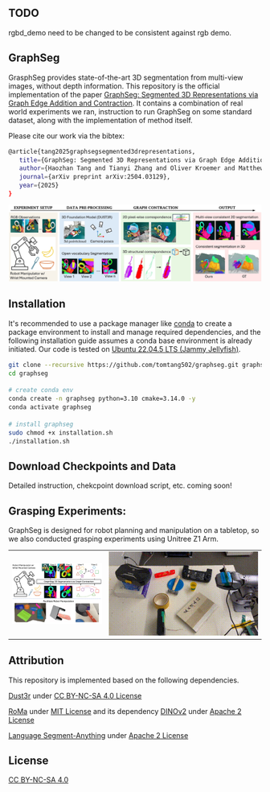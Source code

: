## TODO
rgbd_demo need to be changed to be consistent against rgb demo.

## GraphSeg
GrasphSeg provides state-of-the-art 3D segmentation from multi-view images, without depth information. This repository is the official implementation of the paper [GraphSeg: Segmented 3D Representations via Graph Edge Addition and Contraction](https://arxiv.org/abs/2504.03129). It contains a combination of real world experiments we ran, instruction to run GraphSeg on some standard dataset, along with the implementation of method itself. 

Please cite our work via the bibtex:
```bash
@article{tang2025graphsegsegmented3drepresentations,
   title={GraphSeg: Segmented 3D Representations via Graph Edge Addition and Contraction},
   author={Haozhan Tang and Tianyi Zhang and Oliver Kroemer and Matthew Johnson-Roberson and Weiming Zhi},
   journal={arXiv preprint arXiv:2504.03129},
   year={2025}
}
```

![Method Overview](/figures/gseg_overview.jpg)


## Installation

It's recommended to use a package manager like [conda](https://conda.io/projects/conda/en/latest/user-guide/getting-started.html) to create a package environment to install and manage required dependencies, and the following installation guide assumes a conda base environment is already initiated. Our code is tested on [Ubuntu 22.04.5 LTS (Jammy Jellyfish)](https://releases.ubuntu.com/jammy/).

```bash
git clone --recursive https://github.com/tomtang502/graphseg.git graphseg
cd graphseg

# create conda env
conda create -n graphseg python=3.10 cmake=3.14.0 -y
conda activate graphseg

# install graphseg
sudo chmod +x installation.sh 
./installation.sh

```

## Download Checkpoints and Data
Detailed instruction, chekcpoint download script, etc. coming soon!


## Grasping Experiments:
GraphSeg is designed for robot planning and manipulation on a tabletop, so we also conducted grasping experiments using Unitree Z1 Arm.
<table>
  <tr>
    <td><img src="/figures/gs_abs.png" alt="Method Abs" width="300"></td>
    <td><img src="/figures/grasp.gif" alt="Grasp exp" width="500"></td>
  </tr>
</table>


## Attribution

This repository is implemented based on the following dependencies.

[Dust3r](https://github.com/naver/dust3r) under [CC BY-NC-SA 4.0 License](https://creativecommons.org/licenses/by-nc-sa/4.0/) 

[RoMa](https://github.com/Parskatt/RoMa.git) under [MIT License](https://github.com/Parskatt/RoMa/blob/main/LICENSE) and its dependency [DINOv2](https://github.com/facebookresearch/dinov2.git) under [Apache 2 License](https://github.com/facebookresearch/dinov2/blob/main/LICENSE)

[Language Segment-Anything](https://github.com/luca-medeiros/lang-segment-anything.git) under [Apache 2 License](https://github.com/luca-medeiros/lang-segment-anything/blob/main/LICENSE)


## License

[CC BY-NC-SA 4.0](https://creativecommons.org/licenses/by-nc-sa/4.0/legalcode.en)